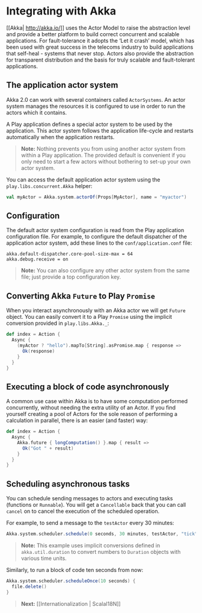 # Integrating with Akka

[[Akka| http://akka.io/]] uses the Actor Model to raise the abstraction level and provide a better platform to build correct concurrent and scalable applications. For fault-tolerance it adopts the ‘Let it crash’ model, which has been used with great success in the telecoms industry to build applications that self-heal - systems that never stop. Actors also provide the abstraction for transparent distribution and the basis for truly scalable and fault-tolerant applications.

## The application actor system

Akka 2.0 can work with several containers called `ActorSystems`. An actor system manages the resources it is configured to use in order to run the actors which it contains. 

A Play application defines a special actor system to be used by the application. This actor system follows the application life-cycle and restarts automatically when the application restarts.

> **Note:** Nothing prevents you from using another actor system from within a Play application. The provided default is convenient if you only need to start a few actors without bothering to set-up your own actor system.

You can access the default application actor system using the `play.libs.concurrent.Akka` helper:

```scala
val myActor = Akka.system.actorOf(Props[MyActor], name = "myactor")
```

## Configuration

The default actor system configuration is read from the Play application configuration file. For example, to configure the default dispatcher of the application actor system, add these lines to the `conf/application.conf` file:

```
akka.default-dispatcher.core-pool-size-max = 64
akka.debug.receive = on
```

> **Note:** You can also configure any other actor system from the same file; just provide a top configuration key.

## Converting Akka `Future` to Play `Promise`

When you interact asynchronously with an Akka actor we will get `Future` object. You can easily convert it to a Play `Promise` using the implicit conversion provided in `play.libs.Akka._`:

```scala
def index = Action {
  Async {
    (myActor ? "hello").mapTo[String].asPromise.map { response =>
      Ok(response)      
    }    
  }
}
```

## Executing a block of code asynchronously

A common use case within Akka is to have some computation performed concurrently, without needing the extra utility of an Actor. If you find yourself creating a pool of Actors for the sole reason of performing a calculation in parallel, there is an easier (and faster) way:

```scala
def index = Action {
  Async {
    Akka.future { longComputation() }.map { result =>
      Ok("Got " + result)    
    }    
  }
}
```

## Scheduling asynchronous tasks

You can schedule sending messages to actors and executing tasks (functions or `Runnable`). You will get a `Cancellable` back that you can call `cancel` on to cancel the execution of the scheduled operation.

For example, to send a message to the `testActor` every 30 minutes:

```scala
Akka.system.scheduler.schedule(0 seconds, 30 minutes, testActor, "tick")
```

> **Note:** This example uses implicit conversions defined in `akka.util.duration` to convert numbers to `Duration` objects with various time units.

Similarly, to run a block of code ten seconds from now:

```scala
Akka.system.scheduler.scheduleOnce(10 seconds) {
  file.delete()
}
```

> **Next:** [[Internationalization | ScalaI18N]]